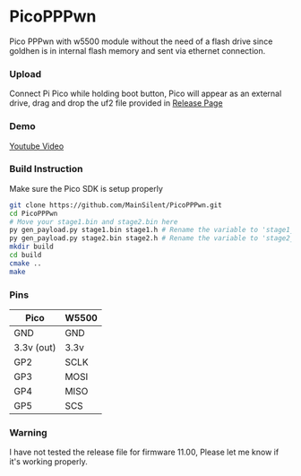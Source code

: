# PicoPPPwn

Pico PPPwn with w5500 module without the need of a flash drive since goldhen is in internal flash memory and sent via ethernet connection.

### Upload

Connect Pi Pico while holding boot button, Pico will appear as an external drive, drag and drop the uf2 file provided in [Release Page](https://github.com/MainSilent/PicoPPPwn/releases/)

### Demo

[Youtube Video](https://www.youtube.com/watch?v=7L4v-r5ofKI)

### Build Instruction
Make sure the Pico SDK is setup properly
```sh
git clone https://github.com/MainSilent/PicoPPPwn.git
cd PicoPPPwn
# Move your stage1.bin and stage2.bin here
py gen_payload.py stage1.bin stage1.h # Rename the variable to 'stage1_bin'
py gen_payload.py stage2.bin stage2.h # Rename the variable to 'stage2_bin'
mkdir build
cd build
cmake ..
make
```

### Pins

| Pico | W5500 |
| ------------- | ------------- |
| GND  | GND  |
| 3.3v (out)  | 3.3v  |
| GP2  | SCLK  |
| GP3  | MOSI  |
| GP4  | MISO  |
| GP5  | SCS  |

### Warning

I have not tested the release file for firmware 11.00, Please let me know if it's working properly.
